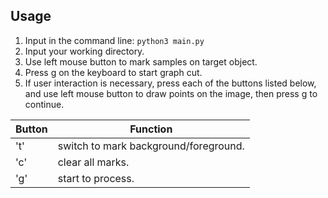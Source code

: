 ## Usage

1. Input in the command line: `python3 main.py`
2. Input your working directory.
3. Use left mouse button to mark samples on target object.
4. Press g on the keyboard to start graph cut.
5. If user interaction is necessary, press each of the buttons listed below, and use left mouse button to draw points on the image, then press g to continue.



| Button | Function                              |
| ------ | ------------------------------------- |
| 't'    | switch to mark background/foreground. |
| 'c'    | clear all marks.                      |
| 'g'    | start to process.                     |